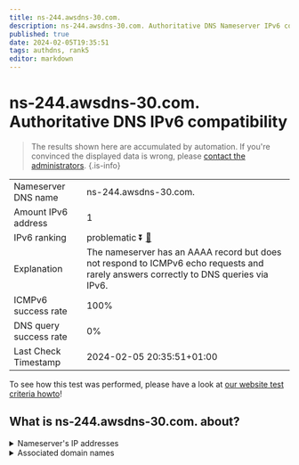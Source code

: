 ```yaml
---
title: ns-244.awsdns-30.com.
description: ns-244.awsdns-30.com. Authoritative DNS Nameserver IPv6 compatibility
published: true
date: 2024-02-05T19:35:51
tags: authdns, rank5
editor: markdown
---
```


# ns-244.awsdns-30.com. Authoritative DNS IPv6 compatibility

> The results shown here are accumulated by automation. If you're convinced the displayed data is wrong, please [contact the administrators](/howto/chat). 
{.is-info}




|   |   |
| - | - |
| Nameserver DNS name | ns-244.awsdns-30.com.
| Amount IPv6 address | 1
| IPv6 ranking | problematic :arrow_double_down: [🔗](/howto/ranking) |
| Explanation | The nameserver has an AAAA record but does not respond to ICMPv6 echo requests and rarely answers correctly to DNS queries via IPv6. |
| ICMPv6 success rate | 100%|
| DNS query success rate | 0% |
| Last Check Timestamp | 2024-02-05 20:35:51+01:00 |

To see how this test was performed, please have a look at [our website test criteria howto](/howto/testcriteria/authdns)!


## What is ns-244.awsdns-30.com. about?




<details>
<summary>Nameserver's IP addresses</summary>

2600:9000:5300:f400::1

</details>



<details>
<summary>Associated domain names</summary>

www.nytimes.com

</details>
